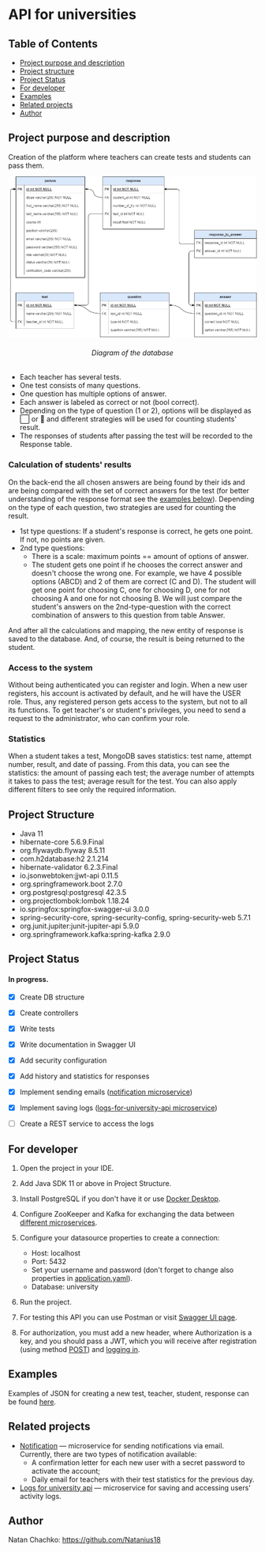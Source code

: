 # API for universities
## Table of Contents
* [Project purpose and description](#purpose)
* [Project structure](#structure)
* [Project Status](#status)
* [For developer](#developer-start)
* [Examples](#examples)
* [Related projects](#related-projects)
* [Author](#author)

## <a name="purpose"></a>Project purpose and description
Creation of the platform where teachers can create tests and students can pass them.

![DB diagram](src/main/resources/img/DB_diagram.png?raw=true)
###### <div align="center">Diagram of the database</div>
* Each teacher has several tests.
* One test consists of many questions.
* One question has multiple options of answer.
* Each answer is labeled as correct or not (bool correct).
* Depending on the type of question (1 or 2), options will be displayed as ⬜ or 🔵
  and different strategies will be used for counting students' result.
* The responses of students after passing the test will be recorded to the Response table.

### Calculation of students' results
On the back-end the all chosen answers are being found by their ids and are being compared with the set
of correct answers for the test (for better understanding of the response format see the [examples below](#examples)).
Depending on the type of each question, two strategies are used for counting the result.
- 1st type questions: If a student's response is correct, he gets one point. If not, no points are given.
- 2nd type questions:
    - There is a scale: maximum points == amount of options of answer.
    - The student gets one point if he chooses the correct answer and doesn't choose the wrong one.
          For example, we have 4 possible options (ABCD) and 2 of them are correct (C and D).
          The student will get one point for choosing C, one for choosing D,
          one for not choosing A and one for not choosing B. We will just compare the student's answers 
          on the 2nd-type-question with the correct combination of answers to this question from table Answer.

And after all the calculations and mapping, the new entity of response is saved to the database.
And, of course, the result is being returned to the student.

### Access to the system
Without being authenticated you can register and login.
When a new user registers, his account is activated by default, and he will have the USER role.
Thus, any registered person gets access to the system, but not to all its functions.
To get teacher's or student's privileges, you need to send a request to the administrator, who can confirm your role.

### Statistics
When a student takes a test, MongoDB saves statistics: test name, attempt number, result, and date of passing.
From this data, you can see the statistics: the amount of passing each test;
the average number of attempts it takes to pass the test; average result for the test.
You can also apply different filters to see only the required information.

## <a name="structure"></a>Project Structure
* Java 11
* hibernate-core 5.6.9.Final
* org.flywaydb.flyway 8.5.11
* com.h2database:h2 2.1.214
* hibernate-validator 6.2.3.Final
* io.jsonwebtoken:jjwt-api 0.11.5
* org.springframework.boot 2.7.0
* org.postgresql:postgresql 42.3.5
* org.projectlombok:lombok 1.18.24
* io.springfox:springfox-swagger-ui 3.0.0
* spring-security-core, spring-security-config, spring-security-web 5.7.1
* org.junit.jupiter:junit-jupiter-api 5.9.0
* org.springframework.kafka:spring-kafka 2.9.0


## <a name="status"></a>Project Status
#### In progress.
- [X] Create DB structure
- [X] Create controllers
- [X] Write tests
- [X] Write documentation in Swagger UI
- [X] Add security configuration
- [X] Add history and statistics for responses
- [X] Implement sending emails ([notification microservice](https://github.com/Natanius18/notification))
- [X] Implement saving logs ([logs-for-university-api microservice](https://github.com/Natanius18/logs-for-university-api))
- [ ] Create a REST service to access the logs


## <a name="developer-start"></a>For developer

1. Open the project in your IDE.
2. Add Java SDK 11 or above in Project Structure.
3. Install PostgreSQL if you don't have it or use [Docker Desktop](https://docs.docker.com/).
4. Configure ZooKeeper and Kafka for exchanging the data between [different microservices](#related-projects).
5. Configure your datasource properties to create a connection:
   + Host: localhost
   + Port: 5432
   + Set your username and password (don't forget to change also properties in 
   [application.yaml](https://github.com/Natanius18/internship/blob/main/src/main/resources/application.yaml)).
   + Database: university

6. Run the project.
7. For testing this API you can use Postman or visit [Swagger UI page](http://localhost:8080/university/swagger-ui/index.html).
8. For authorization, you must add a new header, where Authorization is a key,
   and you should pass a JWT, which you will receive after registration 
   (using method [POST](http://localhost:8080/university/swagger-ui/index.html#/student-controller/saveUsingPOST_1))
   and [logging in](http://localhost:8080/university/swagger-ui/index.html#/authentication-controller/authenticateUsingPOST).

## <a name="examples"></a>Examples
Examples of JSON for creating a new test, teacher, student, response can be found [here](src/main/resources/example).

## <a name="related-projects"></a>Related projects
* [Notification](https://github.com/Natanius18/notification) — microservice for sending notifications via email. 
Currently, there are two types of notification available:
    * A confirmation letter for each new user with a secret password to activate the account;
    * Daily email for teachers with their test statistics for the previous day.
* [Logs for university api](https://github.com/Natanius18/logs-for-university-api) — microservice for saving 
and accessing users' activity logs. 


## <a name="author"></a>Author
Natan Chachko: https://github.com/Natanius18

